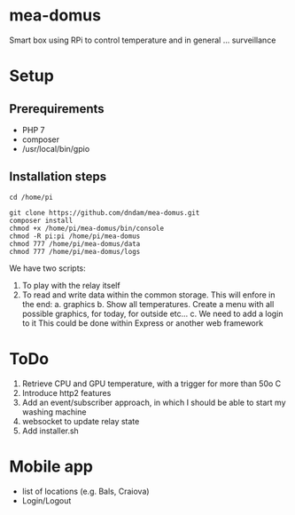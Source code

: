 # mea-domus
Smart box using RPi to control temperature and in general ... surveillance
# Setup
## Prerequirements
- PHP  7
- composer
- /usr/local/bin/gpio
 
## Installation steps

```
cd /home/pi
```
```
git clone https://github.com/dndam/mea-domus.git
composer install
chmod +x /home/pi/mea-domus/bin/console
chmod -R pi:pi /home/pi/mea-domus
chmod 777 /home/pi/mea-domus/data
chmod 777 /home/pi/mea-domus/logs
```

We have two scripts:
1. To play with the relay itself
2. To read and write data within the common storage. This will enfore in the end:
    a. graphics
    b. Show all temperatures. Create a menu with all possible graphics, for today, for outside etc...
    c. We need to add a login to it
    This could be done within Express or another web framework
    
# ToDo
1. Retrieve CPU and GPU temperature, with a trigger for more than 50o C
2. Introduce http2 features
3. Add an event/subscriber approach, in which I should be able to start my washing machine
4. websocket to update relay state
5. Add installer.sh

# Mobile app
- list of locations (e.g. Bals, Craiova)
- Login/Logout
